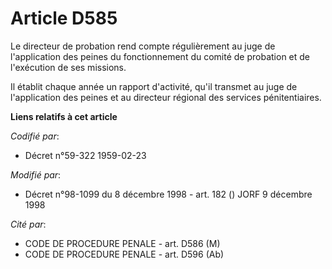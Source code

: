 # Article D585

Le directeur de probation rend compte régulièrement au juge de l'application des peines du fonctionnement du comité de
probation et de l'exécution de ses missions.

Il établit chaque année un rapport d'activité, qu'il transmet au juge de l'application des peines et au directeur régional
des services pénitentiaires.

**Liens relatifs à cet article**

_Codifié par_:

  - Décret n°59-322 1959-02-23

_Modifié par_:

  - Décret n°98-1099 du 8 décembre 1998 - art. 182 () JORF 9 décembre 1998

_Cité par_:

  - CODE DE PROCEDURE PENALE - art. D586 (M)
  - CODE DE PROCEDURE PENALE - art. D596 (Ab)
